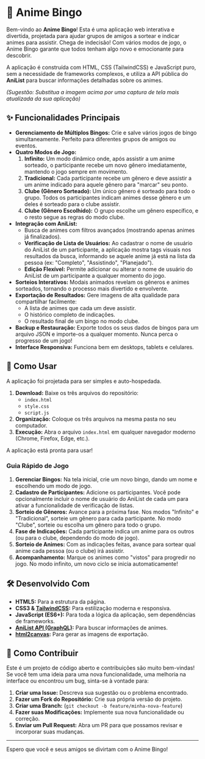 # 🎲 Anime Bingo

Bem-vindo ao **Anime Bingo**! Esta é uma aplicação web interativa e divertida, projetada para ajudar grupos de amigos a sortear e indicar animes para assistir. Chega de indecisão! Com vários modos de jogo, o Anime Bingo garante que todos tenham algo novo e emocionante para descobrir.

A aplicação é construída com HTML, CSS (TailwindCSS) e JavaScript puro, sem a necessidade de frameworks complexos, e utiliza a API pública do **AniList** para buscar informações detalhadas sobre os animes.


*(Sugestão: Substitua a imagem acima por uma captura de tela mais atualizada da sua aplicação)*

## ✨ Funcionalidades Principais

-   **Gerenciamento de Múltiplos Bingos:** Crie e salve vários jogos de bingo simultaneamente. Perfeito para diferentes grupos de amigos ou eventos.
-   **Quatro Modos de Jogo:**
    1.  **Infinito:** Um modo dinâmico onde, após assistir a um anime sorteado, o participante recebe um novo gênero imediatamente, mantendo o jogo sempre em movimento.
    2.  **Tradicional:** Cada participante recebe um gênero e deve assistir a um anime indicado para aquele gênero para "marcar" seu ponto.
    3.  **Clube (Gênero Sorteado):** Um único gênero é sorteado para todo o grupo. Todos os participantes indicam animes desse gênero e um deles é sorteado para o clube assistir.
    4.  **Clube (Gênero Escolhido):** O grupo escolhe um gênero específico, e o resto segue as regras do modo clube.
-   **Integração com AniList:**
    *   Busca de animes com filtros avançados (mostrando apenas animes já finalizados).
    *   **Verificação de Lista de Usuários:** Ao cadastrar o nome de usuário do AniList de um participante, a aplicação mostra tags visuais nos resultados da busca, informando se aquele anime já está na lista da pessoa (ex: "Completo", "Assistindo", "Planejado").
    *   **Edição Flexível:** Permite adicionar ou alterar o nome de usuário do AniList de um participante a qualquer momento do jogo.
-   **Sorteios Interativos:** Modais animados revelam os gêneros e animes sorteados, tornando o processo mais divertido e envolvente.
-   **Exportação de Resultados:** Gere imagens de alta qualidade para compartilhar facilmente:
    *   A lista de animes que cada um deve assistir.
    *   O histórico completo de indicações.
    *   O resultado final de um bingo no modo clube.
-   **Backup e Restauração:** Exporte todos os seus dados de bingos para um arquivo JSON e importe-os a qualquer momento. Nunca perca o progresso de um jogo!
-   **Interface Responsiva:** Funciona bem em desktops, tablets e celulares.

## 🚀 Como Usar

A aplicação foi projetada para ser simples e auto-hospedada.

1.  **Download:** Baixe os três arquivos do repositório:
    *   `index.html`
    *   `style.css`
    *   `script.js`
2.  **Organização:** Coloque os três arquivos na mesma pasta no seu computador.
3.  **Execução:** Abra o arquivo `index.html` em qualquer navegador moderno (Chrome, Firefox, Edge, etc.).

A aplicação está pronta para usar!

### Guia Rápido de Jogo

1.  **Gerenciar Bingos:** Na tela inicial, crie um novo bingo, dando um nome e escolhendo um modo de jogo.
2.  **Cadastro de Participantes:** Adicione os participantes. Você pode opcionalmente incluir o nome de usuário do AniList de cada um para ativar a funcionalidade de verificação de listas.
3.  **Sorteio de Gêneros:** Avance para a próxima fase. Nos modos "Infinito" e "Tradicional", sorteie um gênero para cada participante. No modo "Clube", sorteie ou escolha um gênero para todo o grupo.
4.  **Fase de Indicações:** Cada participante indica um anime para os outros (ou para o clube, dependendo do modo de jogo).
5.  **Sorteio de Animes:** Com as indicações feitas, avance para sortear qual anime cada pessoa (ou o clube) irá assistir.
6.  **Acompanhamento:** Marque os animes como "vistos" para progredir no jogo. No modo infinito, um novo ciclo se inicia automaticamente!

## 🛠️ Desenvolvido Com

*   **HTML5:** Para a estrutura da página.
*   **CSS3 & [TailwindCSS](https://tailwindcss.com/):** Para estilização moderna e responsiva.
*   **JavaScript (ES6+):** Para toda a lógica da aplicação, sem dependências de frameworks.
*   **[AniList API (GraphQL)](https://anilist.gitbook.io/anilist-apiv2-docs/):** Para buscar informações de animes.
*   **[html2canvas](https://html2canvas.hertzen.com/):** Para gerar as imagens de exportação.

## 🤝 Como Contribuir

Este é um projeto de código aberto e contribuições são muito bem-vindas! Se você tem uma ideia para uma nova funcionalidade, uma melhoria na interface ou encontrou um bug, sinta-se à vontade para:

1.  **Criar uma Issue:** Descreva sua sugestão ou o problema encontrado.
2.  **Fazer um Fork do Repositório:** Crie sua própria versão do projeto.
3.  **Criar uma Branch:** (`git checkout -b feature/minha-nova-feature`)
4.  **Fazer suas Modificações:** Implemente sua nova funcionalidade ou correção.
5.  **Enviar um Pull Request:** Abra um PR para que possamos revisar e incorporar suas mudanças.

---

Espero que você e seus amigos se divirtam com o Anime Bingo!
